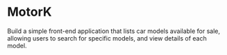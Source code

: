 # MotorK
Build a simple front-end application that lists car models available for sale, allowing users to search for specific models, and view details of each model.
